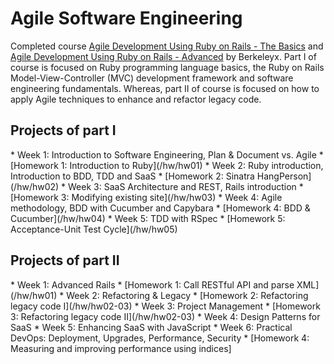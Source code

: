 <h1>Agile Software Engineering</h1>

Completed course [Agile Development Using Ruby on Rails - The Basics](https://www.edx.org/course/agile-development-using-ruby-on-rails-the-basics) and [Agile Development Using Ruby on Rails - Advanced](https://www.edx.org/course/agile-development-using-ruby-on-rails-advanced) by Berkeleyx. Part I of course is focused on Ruby programming language basics, the Ruby on Rails Model-View-Controller (MVC) development framework and software engineering fundamentals. Whereas, part II of course is focused on how to apply Agile techniques to enhance and refactor legacy code.

<h2>Projects of part I</h2>
* Week 1: Introduction to Software Engineering, Plan & Document vs. Agile
	* [Homework 1: Introduction to Ruby](/hw/hw01)
* Week 2: Ruby introduction, Introduction to BDD, TDD and SaaS
	* [Homework 2: Sinatra HangPerson](/hw/hw02)
* Week 3: SaaS Architecture and REST, Rails introduction
	* [Homework 3: Modifying existing site](/hw/hw03)
* Week 4: Agile methodology, BDD with Cucumber and Capybara
	* [Homework 4: BDD & Cucumber](/hw/hw04)
* Week 5: TDD with RSpec
	* [Homework 5: Acceptance-Unit Test Cycle](/hw/hw05)

<h2>Projects of part II</h2>
* Week 1: Advanced Rails
	* [Homework 1: Call RESTful API and parse XML](/hw/hw01)
* Week 2: Refactoring & Legacy
	* [Homework 2: Refactoring legacy code I](/hw/hw02-03)
* Week 3: Project Management
	* [Homework 3: Refactoring legacy code II](/hw/hw02-03)
* Week 4: Design Patterns for SaaS
* Week 5: Enhancing SaaS with JavaScript
* Week 6: Practical DevOps: Deployment, Upgrades, Performance, Security
	* [Homework 4: Measuring and improving performance using indices]